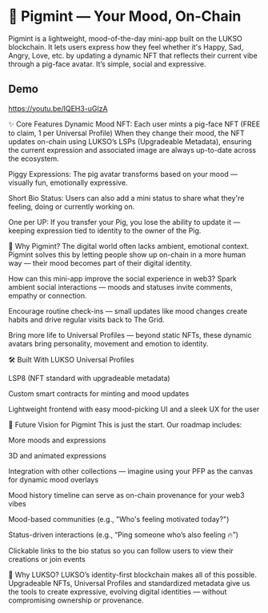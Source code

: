 # 🐷 Pigmint — Your Mood, On-Chain

Pigmint is a lightweight, mood-of-the-day mini-app built on the LUKSO blockchain. It lets users express how they feel whether it's Happy, Sad, Angry, Love, etc. by updating a dynamic NFT that reflects their current vibe through a pig-face avatar. It’s simple, social and expressive.

## Demo
https://youtu.be/IQEH3-uGlzA

✨ Core Features
Dynamic Mood NFT: Each user mints a pig-face NFT (FREE to claim, 1 per Universal Profile)
When they change their mood, the NFT updates on-chain using LUKSO’s LSPs (Upgradeable Metadata), ensuring the current expression and associated image are always up-to-date across the ecosystem.

Piggy Expressions: The pig avatar transforms based on your mood — visually fun, emotionally expressive.

Short Bio Status: Users can also add a mini status to share what they're feeling, doing or currently working on.

One per UP: If you transfer your Pig, you lose the ability to update it — keeping expression tied to identity to the owner of the Pig.

🚀 Why Pigmint?
The digital world often lacks ambient, emotional context. Pigmint solves this by letting people show up on-chain in a more human way — their mood becomes part of their digital identity.

How can this mini-app improve the social experience in web3? 
Spark ambient social interactions — moods and statuses invite comments, empathy or connection.

Encourage routine check-ins — small updates like mood changes create habits and drive regular visits back to The Grid.

Bring more life to Universal Profiles — beyond static NFTs, these dynamic avatars bring personality, movement and emotion to identity.

🛠 Built With
LUKSO Universal Profiles

LSP8 (NFT standard with upgradeable metadata)

Custom smart contracts for minting and mood updates

Lightweight frontend with easy mood-picking UI and a sleek UX for the user

🌱 Future Vision for Pigmint
This is just the start. Our roadmap includes:

More moods and expressions

3D and animated expressions

Integration with other collections — imagine using your PFP as the canvas for dynamic mood overlays

Mood history timeline can serve as on-chain provenance for your web3 vibes

Mood-based communities (e.g., "Who's feeling motivated today?")

Status-driven interactions (e.g., “Ping someone who’s also feeling 🔥”)

Clickable links to the bio status so you can follow users to view their creations or join events

🌈 Why LUKSO?
LUKSO’s identity-first blockchain makes all of this possible. Upgradeable NFTs, Universal Profiles and standardized metadata give us the tools to create expressive, evolving digital identities — without compromising ownership or provenance. 
